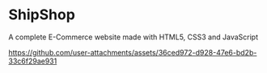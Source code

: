<h1>ShipShop</h1>

<p>A complete E-Commerce website made with HTML5, CSS3 and JavaScript</p>

https://github.com/user-attachments/assets/36ced972-d928-47e6-bd2b-33c6f29ae931
